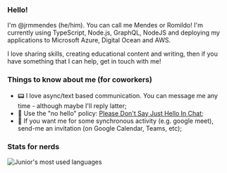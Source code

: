 ### Hello!
I'm @jrmmendes (he/him). You can call me Mendes or Romildo! I'm currently using TypeScript, Node.js, GraphQL, NodeJS and deploying my applications to Microsoft Azure, Digital Ocean and AWS. 

I love sharing skills, creating educational content and writing, then if you have something that I can help, get in touch with me!

### Things to know about me (for coworkers)
- 📟 I love async/text based communication. You can message me any time - although maybe I'll reply latter;
- 👋 Use the "no hello" policy: [Please Don't Say Just Hello In Chat](https://www.nohello.com/);
- 📅 If you want me for some synchronous activity (e.g. google meet), send-me an invitation (on Google Calendar, Teams, etc);

### Stats for nerds

![Junior's most used languages](https://github-readme-stats.vercel.app/api/top-langs/?username=jrmmendes&layout=compact)
<!--![Junior's github stats](https://github-readme-stats.vercel.app/api?username=jrmmendes&count_private=true&show_icons=true)
